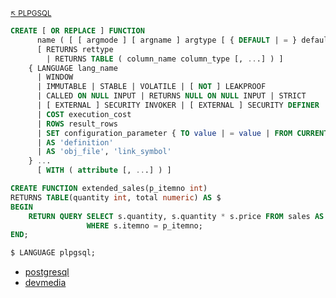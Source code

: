 
<sub>[:arrow_upper_left: PLPGSQL](../plpgsql.md)<sub>

```sql
CREATE [ OR REPLACE ] FUNCTION
      name ( [ [ argmode ] [ argname ] argtype [ { DEFAULT | = } default_expr ] [, ...] ] )
      [ RETURNS rettype
        | RETURNS TABLE ( column_name column_type [, ...] ) ]
    { LANGUAGE lang_name
      | WINDOW
      | IMMUTABLE | STABLE | VOLATILE | [ NOT ] LEAKPROOF
      | CALLED ON NULL INPUT | RETURNS NULL ON NULL INPUT | STRICT
      | [ EXTERNAL ] SECURITY INVOKER | [ EXTERNAL ] SECURITY DEFINER
      | COST execution_cost
      | ROWS result_rows
      | SET configuration_parameter { TO value | = value | FROM CURRENT }
      | AS 'definition'
      | AS 'obj_file', 'link_symbol'
    } ...
      [ WITH ( attribute [, ...] ) ]
```

```sql
CREATE FUNCTION extended_sales(p_itemno int)
RETURNS TABLE(quantity int, total numeric) AS $
BEGIN
    RETURN QUERY SELECT s.quantity, s.quantity * s.price FROM sales AS s
                 WHERE s.itemno = p_itemno;
END;

$ LANGUAGE plpgsql;
```


- [postgresql](https://www.postgresql.org/docs/)
- [devmedia](https://www.devmedia.com.br/trabalhando-com-stored-procedures-no-postgresql/33354)